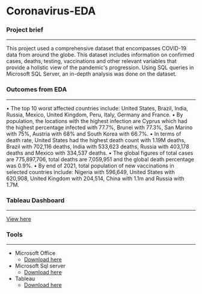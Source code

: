 # Coronavirus-EDA

### Project brief
---
This project used a comprehensive dataset that encompasses COVID-19 data from around the globe. This dataset includes information on confirmed cases, deaths, testing, vaccinations and other relevant variables that provide a holistic view of the pandemic's progression. Using SQL queries in Microsoft SQL Server, an in-depth analysis was done on the dataset.

### Outcomes from EDA
---
•	The top 10 worst affected countries include: United States, Brazil, India, Russia, Mexico, United Kingdom, Peru, Italy, Germany and France.
•	By population, the locations with the highest infection are Cyprus which had the highest percentage infected with 77.7%, Brunei with 77.3%, San Marino with 75%, Austria with 68% and South Korea with 66.7%.
•	In terms of death rate, United States had the highest death count with 1.19M deaths, Brazil with 702,116 deaths, India with 533,623 deaths, Russia with 403,178 deaths and Mexico with 334,537 deaths.
•	The global figures of total cases are 775,897,706, total deaths are 7,059,951 and the global death percentage was 0.9%. 
•	By end of 2021, total population of new vaccinations in selected countries include: Nigeria with 596,649, United States with 620,908, United Kingdom with 204,514, China with 1.1m and Russia with 1.7M. 

### Tableau Dashboard
---
[View here](https://public.tableau.com/app/profile/juwon.oluwole/viz/Covid19dashboard_17249520769460/Dashboard1?publish=yes)

### Tools
---
- Microsoft Office
    - [Download here](https://www.microsoft.com/en-us/microsoft-365/microsoft-office)
- Microsoft Sql server 
    - [Download here](https://www.microsoft.com/en-us/sql-server/sql-server-downloads)
- Tableau
    - [Download here](https://www.tableau.com/products/desktop/download)


